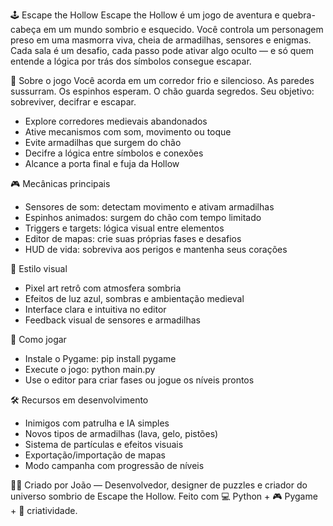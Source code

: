 🕹️ Escape the Hollow
Escape the Hollow é um jogo de aventura e quebra-cabeça em um mundo sombrio e esquecido. Você controla um personagem preso em uma masmorra viva, cheia de armadilhas, sensores e enigmas. Cada sala é um desafio, cada passo pode ativar algo oculto — e só quem entende a lógica por trás dos símbolos consegue escapar.

🌌 Sobre o jogo
Você acorda em um corredor frio e silencioso. As paredes sussurram. Os espinhos esperam. O chão guarda segredos.
Seu objetivo: sobreviver, decifrar e escapar.
- Explore corredores medievais abandonados
- Ative mecanismos com som, movimento ou toque
- Evite armadilhas que surgem do chão
- Decifre a lógica entre símbolos e conexões
- Alcance a porta final e fuja da Hollow

🎮 Mecânicas principais
- Sensores de som: detectam movimento e ativam armadilhas
- Espinhos animados: surgem do chão com tempo limitado
- Triggers e targets: lógica visual entre elementos
- Editor de mapas: crie suas próprias fases e desafios
- HUD de vida: sobreviva aos perigos e mantenha seus corações

🧱 Estilo visual
- Pixel art retrô com atmosfera sombria
- Efeitos de luz azul, sombras e ambientação medieval
- Interface clara e intuitiva no editor
- Feedback visual de sensores e armadilhas

🚀 Como jogar
- Instale o Pygame:
pip install pygame
- Execute o jogo:
python main.py
- Use o editor para criar fases ou jogue os níveis prontos

🛠️ Recursos em desenvolvimento
- Inimigos com patrulha e IA simples
- Novos tipos de armadilhas (lava, gelo, pistões)
- Sistema de partículas e efeitos visuais
- Exportação/importação de mapas
- Modo campanha com progressão de níveis

👨‍💻 Criado por
João — Desenvolvedor, designer de puzzles e criador do universo sombrio de Escape the Hollow.
Feito com 💻 Python + 🎮 Pygame + 🧠 criatividade.

